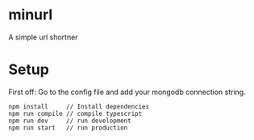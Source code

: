 # minurl
A simple url shortner
# Setup
First off: Go to the config file and add your mongodb connection string.
```
npm install     // Install dependencies
npm run compile // compile typescript 
npm run dev     // run development
npm run start   // run production
```
